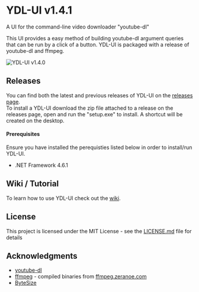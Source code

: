 # YDL-UI v1.4.1

A UI for the command-line video downloader "youtube-dl"

This UI provides a easy method of building youtube-dl argument queries that can be run by a click of a button. YDL-UI is packaged with a release of youtube-dl and ffmpeg.

![YDL-UI v1.4.0](https://github.com/Maxstupo/ydl-ui/blob/master/ydl-ui_v1.4.0.png "YDL-UI v1.4.0")

## Releases

You can find both the latest and previous releases of YDL-UI on the [releases page](https://github.com/Maxstupo/ydl-ui/releases).<br/>
To install a YDL-UI download the zip file attached to a release on the releases page, open and run the "setup.exe" to install. A shortcut will be created on the desktop.

#### Prerequisites
Ensure you have installed the perequisties listed below in order to install/run YDL-UI.
 - .NET Framework 4.6.1

## Wiki / Tutorial
To learn how to use YDL-UI check out the [wiki](https://github.com/Maxstupo/ydl-ui/wiki).

## License

This project is licensed under the MIT License - see the [LICENSE.md](LICENSE.md) file for details

## Acknowledgments

* [youtube-dl](https://github.com/rg3/youtube-dl)
* [ffmpeg](https://www.ffmpeg.org/) - compiled binaries from [ffmpeg.zeranoe.com](https://ffmpeg.zeranoe.com/builds/)
* [ByteSize](https://github.com/omar/ByteSize)
